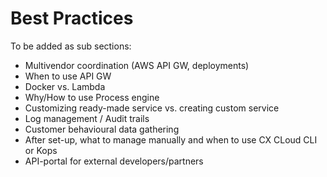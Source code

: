# Best Practices

To be added as sub sections:
 - Multivendor coordination (AWS API GW, deployments)
 - When to use API GW
 - Docker vs. Lambda
 - Why/How to use Process engine
 - Customizing ready-made service vs. creating custom service 
 - Log management / Audit trails
 - Customer behavioural data gathering
 - After set-up, what to manage manually and when to use CX CLoud CLI or Kops
 - API-portal for external developers/partners
